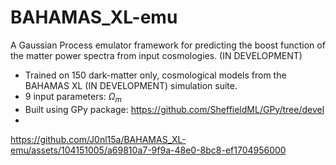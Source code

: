 # BAHAMAS_XL-emu
A Gaussian Process emulator framework for predicting the boost function of the matter power spectra from input cosmologies. (IN DEVELOPMENT)

* Trained on 150 dark-matter only, cosmological models from the BAHAMAS XL (IN DEVELOPMENT) simulation suite.
* 9 input parameters: $\Omega_m$
* Built using GPy package: https://github.com/SheffieldML/GPy/tree/devel
* 

https://github.com/J0nl15a/BAHAMAS_XL-emu/assets/104151005/a69810a7-9f9a-48e0-8bc8-ef1704956000

